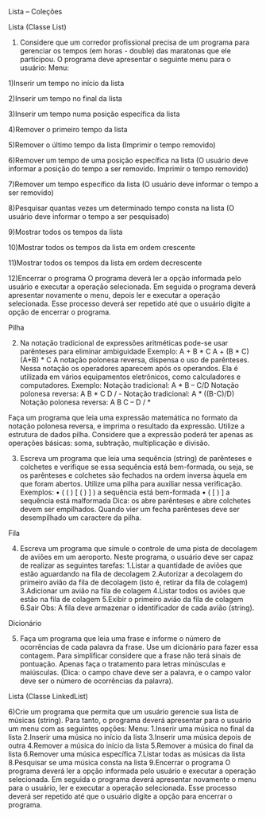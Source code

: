 Lista – Coleções 


Lista (Classe List) 

1) Considere que um corredor profissional precisa de um programa para gerenciar os tempos (em horas - double) das maratonas que ele participou.  O programa deve apresentar o seguinte menu para o usuário: 
Menu:
 
1)Inserir um tempo no início da lista 

2)Inserir um tempo no final da lista 

3)Inserir um tempo numa posição específica da lista 

4)Remover o primeiro tempo da lista 

5)Remover o último tempo da lista (Imprimir o tempo removido) 

6)Remover um tempo de uma posição específica na lista (O usuário deve informar a posição do tempo a ser removido. Imprimir o tempo removido) 

7)Remover um tempo específico da lista (O usuário deve informar o tempo a ser removido) 

8)Pesquisar quantas vezes um determinado tempo consta na lista (O usuário deve informar o tempo a ser 	pesquisado) 

9)Mostrar todos os tempos da lista 

10)Mostrar todos os tempos da lista em ordem crescente 

11)Mostrar todos os tempos da lista em ordem decrescente 

12)Encerrar o programa 
O programa deverá ler a opção informada pelo usuário e executar a operação selecionada. Em seguida o programa deverá apresentar novamente o menu, depois ler e executar a operação selecionada. Esse processo deverá ser repetido até que o usuário digite a opção de encerrar o programa. 


Pilha

2) Na notação tradicional de expressões aritméticas pode-se usar parênteses para eliminar ambiguidade 
Exemplo: 
A + B * C 
A + (B * C) 
(A+B) * C 
A notação polonesa reversa, dispensa o uso de parênteses. Nessa notação os operadores aparecem após os operandos. Ela é utilizada em vários equipamentos eletrônicos, como calculadores e computadores. 
Exemplo: 
Notação tradicional: A * B – C/D 
Notação polonesa reversa: A B * C D / - 
Notação tradicional: A * ((B-C)/D) 
Notação polonesa reversa: A B C – D / * 

Faça um programa que leia uma expressão matemática no formato da notação polonesa reversa, e imprima o 
resultado da expressão. Utilize a estrutura de dados pilha. Considere que a expressão poderá ter apenas as operações básicas: soma, subtração, multiplicação e divisão. 

3) Escreva um programa que leia uma sequência (string) de parênteses e colchetes e verifique se essa sequência está bem-formada, ou seja, se os parênteses e colchetes são fechados na ordem inversa àquela em que foram abertos. Utilize uma pilha para auxiliar nessa verificação. 
Exemplos: 
	•	( ( ) [ ( ) ] ) a sequência está bem-formada 
	•	( [ ) ]   a sequência está malformada
Dica: os abre parênteses e abre colchetes devem ser empilhados. Quando vier um fecha parênteses deve ser desempilhado um caractere da pilha. 


Fila 

4) Escreva um programa que simule o controle de uma pista de decolagem de aviões em um aeroporto. Neste programa, o usuário deve ser capaz de realizar as seguintes tarefas: 
	1.Listar a quantidade de aviões que estão aguardando na fila de decolagem 
	2.Autorizar a decolagem do primeiro avião da fila de decolagem (isto é, retirar da fila de colagem) 	3.Adicionar um avião na fila de colagem 
	4.Listar todos os aviões que estão na fila de colagem 
	5.Exibir o primeiro avião da fila de colagem 
	6.Sair 
Obs: A fila deve armazenar o identificador de cada avião (string).


Dicionário 

5) Faça um programa que leia uma frase e informe o número de ocorrências de cada palavra da frase. Use um dicionário para fazer essa contagem. Para simplificar considere que a frase não terá sinais de pontuação. Apenas faça o tratamento para letras minúsculas e maiúsculas. (Dica: o campo chave deve ser a palavra, e o campo valor deve ser o número de ocorrências da palavra). 


Lista (Classe LinkedList) 

6)Crie um programa que permita que um usuário gerencie sua lista de músicas (string). Para tanto, o programa deverá 	apresentar para o usuário um menu com as seguintes opções: 
	Menu: 
		1.Inserir uma música no final da lista 
		2.Inserir uma música no início da lista 
		3.Inserir uma música depois de outra 
		4.Remover a música do início da lista 
		5.Remover a música do final da lista 
		6.Remover uma música específica 
		7.Listar todas as músicas da lista 
		8.Pesquisar se uma música consta na lista 
		9.Encerrar o programa 
O programa deverá ler a opção informada pelo usuário e executar a operação selecionada. Em seguida o programa deverá apresentar novamente o menu para o usuário, ler e executar a operação selecionada. Esse processo deverá ser repetido até que o usuário digite a opção para encerrar o programa. 
